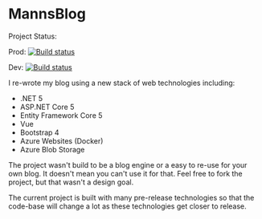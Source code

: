# MannsBlog

Project Status:

Prod: [![Build status](https://dev.azure.com/saigkill/saschamannsde/_apis/build/status/Production)](https://dev.azure.com/saigkill/saschamannsde/_build/latest?definitionId=26)

Dev: [![Build status](https://dev.azure.com/saigkill/saschamannsde/_apis/build/status/saschamannsde-Azure%20Web%20App%20for%20ASP.NET-CI%20Development)](https://dev.azure.com/saigkill/saschamannsde/_build/latest?definitionId=25)

I re-wrote my blog using a new stack of web technologies including:

 - .NET 5
 - ASP.NET Core 5
 - Entity Framework Core 5
 - Vue
 - Bootstrap 4 
 - Azure Websites (Docker)
 - Azure Blob Storage
 
The project wasn't build to be a blog engine or a easy to re-use for your own blog. It doesn't mean you can't use it for that. Feel free to fork the project, but that wasn't a design goal. 

The current project is built with many pre-release technologies so that the code-base will change a lot as these technologies get closer to release. 
